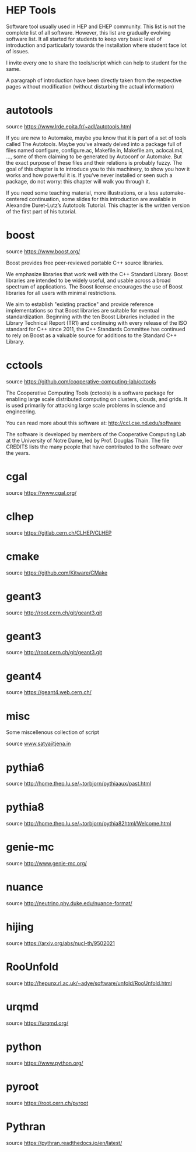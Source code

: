 # HEP Tools

Software tool usually used in HEP and EHEP community. This list is not the complete list of all software. However, this list are gradually evolving software list. It all started for students to keep very basic level of introduction and particularly towards the installation where student face lot of issues. 

I invite every one to share the tools/script which can help to student for the same. 

A paragraph of introduction have been directly taken from the respective pages without modification (without disturbing the actual information)

# autotools 

source https://www.lrde.epita.fr/~adl/autotools.html

If you are new to Automake, maybe you know that it is part of a set of tools called The Autotools. Maybe you’ve already delved into a package full of files named configure, configure.ac, Makefile.in, Makefile.am, aclocal.m4, …, some of them claiming to be generated by Autoconf or Automake. But the exact purpose of these files and their relations is probably fuzzy. The goal of this chapter is to introduce you to this machinery, to show you how it works and how powerful it is. If you’ve never installed or seen such a package, do not worry: this chapter will walk you through it.

If you need some teaching material, more illustrations, or a less automake-centered continuation, some slides for this introduction are available in Alexandre Duret-Lutz’s Autotools Tutorial. This chapter is the written version of the first part of his tutorial. 

# boost 

source https://www.boost.org/

Boost provides free peer-reviewed portable C++ source libraries.

We emphasize libraries that work well with the C++ Standard Library. Boost libraries are intended to be widely useful, and usable across a broad spectrum of applications. The Boost license encourages the use of Boost libraries for all users with minimal restrictions.

We aim to establish "existing practice" and provide reference implementations so that Boost libraries are suitable for eventual standardization. Beginning with the ten Boost Libraries included in the Library Technical Report (TR1) and continuing with every release of the ISO standard for C++ since 2011, the C++ Standards Committee has continued to rely on Boost as a valuable source for additions to the Standard C++ Library.



# cctools 

source https://github.com/cooperative-computing-lab/cctools

The Cooperative Computing Tools (cctools) is a software
package for enabling large scale distributed computing
on clusters, clouds, and grids.  It is used primarily for
attacking large scale problems in science and engineering.

You can read more about this software at:
   http://ccl.cse.nd.edu/software

The software is developed by members of the Cooperative
Computing Lab at the University of Notre Dame, led by
Prof. Douglas Thain.  The file CREDITS lists the many
people that have contributed to the software over the years.


# cgal 
source https://www.cgal.org/
# clhep 
source https://gitlab.cern.ch/CLHEP/CLHEP
# cmake 
source https://github.com/Kitware/CMake
# geant3 
source http://root.cern.ch/git/geant3.git
# geant3 
source http://root.cern.ch/git/geant3.git
# geant4 
source https://geant4.web.cern.ch/

# misc 

Some miscellenous collection of script

source www.satyajitjena.in


# pythia6 
source http://home.thep.lu.se/~torbjorn/pythiaaux/past.html
# pythia8 
source http://home.thep.lu.se/~torbjorn/pythia82html/Welcome.html
# genie-mc 
source http://www.genie-mc.org/
# nuance 
source http://neutrino.phy.duke.edu/nuance-format/
# hijing 
source https://arxiv.org/abs/nucl-th/9502021
# RooUnfold 
source http://hepunx.rl.ac.uk/~adye/software/unfold/RooUnfold.html
# urqmd 
source https://urqmd.org/
# python 
source https://www.python.org/
# pyroot 
source https://root.cern.ch/pyroot
# Pythran 
source https://pythran.readthedocs.io/en/latest/
